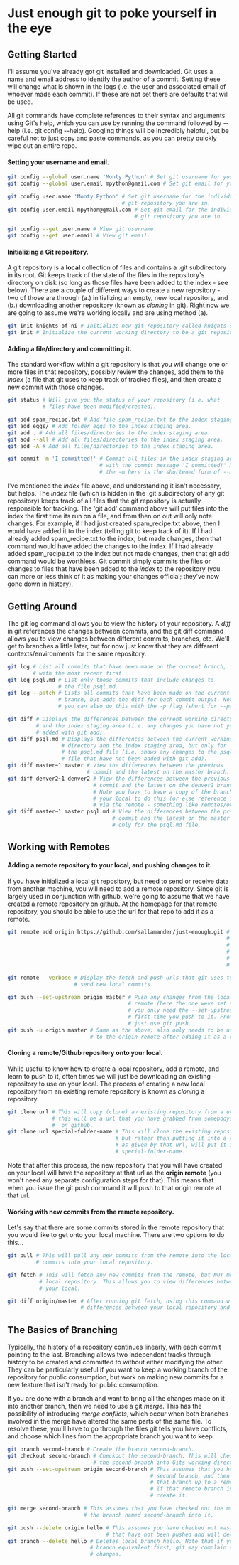 # Just enough git to poke yourself in the eye

## Getting Started 

I'll assume you've already got git installed and downloaded. 
Git uses a name and email address to identify the author of a 
commit. Setting these will change what is shown in the logs 
(i.e. the user and associated email of whoever made each 
commit). If these are not set there are defaults that will 
be used. 

All git commands have complete references to their syntax and 
arguments using Git's help, which you can use by running 
the command followed by --help (i.e. git config --help). Googling 
things will be incredibly helpful, but be careful not to just 
copy and paste commands, as you can pretty quickly wipe out 
an entire repo. 

#### Setting your username and email. 

```bash
git config --global user.name 'Monty Python' # Set git username for your OS. 
git config --global user.email mpython@gmail.com # Set git email for your OS. 

git config user.name 'Monty Python' # Set git username for the individual 
									# git repository you are in. 
git config user.email mpython@gmail.com # Set git email for the individual 
										# git repository you are in.

git config --get user.name # View git username. 
git config --get user.email # View git email. 
```

#### Initializing a Git repository. 

A git repository is a __local__ collection of files and contains 
a .git subdirectory in its root. Git keeps track of the state of 
the files in the repository's directory on disk (so long as those 
files have been added to the index - see below). There are a couple
of different ways to create a new repository - two of those are 
through (a.) initializing an empty, new local repository, and 
(b.) downloading another repository (known as _cloning_ in git). Right 
now we are going to assume we're working locally and are using method (a). 

```bash 
git init knights-of-ni # Initialize new git repository called knights-of-ni. 
git init # Initialize the current working directory to be a git repository.
```

#### Adding a file/directory and committing it. 

The standard workflow within a git repository is that you will change 
one or more files in that repository, possibly review the changes, 
add them to the _index_ (a file that git uses to keep track 
of tracked files), and then create a new commit with those changes.  


```bash
git status # Will give you the status of your repository (i.e. what 
		   # files have been modified/created). 

git add spam_recipe.txt # Add file spam_recipe.txt to the index staging area. 
git add eggs/ # Add folder eggs to the index staging area. 
git add . # Add all files/directories to the index staging area.
git add --all # Add all files/directories to the index staging area. 
git add -A # Add all files/directories to the index staging area. 

git commit -m 'I committed!' # Commit all files in the index staging area
							 # with the commit message 'I committed!' Note
							 # the -m here is the shortened form of --message. 
```

I've mentioned the _index_ file above, and understanding it isn't necessary, 
but helps. The _index_ file (which is hidden in the .git subdirectory of any 
git repository) keeps track of all files that the git repository 
is actually responsible for tracking. The 'git add' command above will 
put files into the index the first time its run on a file, and from then 
on out will only note changes. For example, if I had just
created spam_recipe.txt above, then I would have added it to the index 
(telling git to keep track of it). If I had already added spam_recipe.txt 
to the index, but made changes, then that command would have added the 
changes to the index. If I had already added spam_recipe.txt to the index
but not made changes, then that git add command would be worthless. Git commit
simply commits the files or changes to files that have been added to the _index_
to the repository (you can more or less think of it as making your changes official; 
they've now gone down in history). 

## Getting Around 

The git log command allows you to view the history of your repository. 
A _diff_ in git references the changes between commits, and the git 
diff command allows you to view changes between different commits, 
branches, etc. We'll get to branches a little later, but for now 
just know that they are different contexts/environments for the 
same repository. 

```bash 
git log # List all commits that have been made on the current branch, 
		# with the most recent first. 
git log psql.md # List only those commits that include changes to 
				# the file psql.md.
git log --patch # Lists all commits that have been made on the current
				# branch, but adds the diff for each commit output. Note 
				# you can also do this with the -p flag (short for --patch).

git diff # Displays the differences between the current working directory
		 # and the index staging area (i.e. any changes you have not yet 
		 # added with git add). 
git diff psql.md # Displays the differences between the current working 
				 # directory and the index staging area, but only for 
				 # the psql.md file (i.e. shows any changes to the psql.md
				 # file that have not been added with git add). 
git diff master~1 master # View the differences between the previous 
						 # commit and the latest on the master branch. 
git diff denver2~1 denver2 # View the differences between the previous 
						   # commit and the latest on the denver2 branch. 
						   # Note you have to have a copy of the branch on 
						   # your local to do this (or else reference its path 
						   # via the remote - something like remotes/origin/denver2). 
git diff master~1 master psql.md # View the differences between the previous 
								 # commit and the latest on the master branch, but
								 # only for the psql.md file. 
```

## Working with Remotes

#### Adding a remote repository to your local, and pushing changes to it. 

If you have initialized a local git repository, but need to send or 
receive data from another machine, you will need to add a remote 
repository. Since git is largely used in conjunction with github, we're
going to assume that we have created a remote repository on github. At the 
homepage for that remote repository, you should be able to use the url 
for that repo to add it as a remote. 

```bash
git remote add origin https://github.com/sallamander/just-enough.git # Add the just-enough.git 
																	 # repository at 
																	 # https://github.com/sallamander
																	 # as a remote repository for our
																	 # current git repository 
																	 # (assuming were in one). 

git remote --verbose # Display the fetch and push urls that git uses to fetch remote commits and 
					 # send new local commits. 

git push --set-upstream origin master # Push any changes from the local repository to the origin 
									  # remote (here the one weve set up on github). Note that 
									  # you only need the --set-upstream origin master the 
									  # first time you push to it. From then on out you can 
									  # just use git push. 
git push -u origin master # Same as the above; also only needs to be used the first time you push
						  # to the origin remote after adding it as a remote. 
```

#### Cloning a remote/Github repository onto your local. 

While useful to know how to create a local repository, add a remote, and learn 
to push to it, often times we will just be downloading an existing repository
to use on your local. The process of creating a new local repository from an 
existing remote repository is known as _cloning_ a repository. 

```bash
git clone url # This will copy (clone) an existing repository from a url. Often times
			  # this will be a url that you have grabbed from somebodys repo 
			  #  on github. 
git clone url special-folder-name # This will clone the existing repository from the url, 
								  # but rather than putting it into a folder with the same name
								  # as given by that url, will put it into a folder called 
								  # special-folder-name. 
```

Note that after this process, the new repository that you will have created on your local 
will have the repository at that url as the __origin remote__ (you won't need any separate
configuration steps for that). This means that when you issue the git push command it will 
push to that origin remote at that url.

#### Working with new commits from the remote repository. 

Let's say that there are some commits stored in the remote repository that you would 
like to get onto your local machine. There are two options to do this... 

```bash 
git pull # This will pull any new commits from the remote into the local, AND merge those
		 # commits into your local repository. 

git fetch # This will fetch any new commits from the remote, but NOT merge them into your 
		  # local repository. This allows you to view differences between the remote and 
		  # your local. 

git diff origin/master # After running git fetch, using this command will show you the 
					   # differences between your local repository and the remote repository. 
```

## The Basics of Branching 

Typically, the history of a repository continues linearly, with each commit pointing to 
the last. Branching allows two independent tracks through history to be created and 
committed to without either modifying the other. They can be particularly useful if you 
want to keep a working branch of the repository for public consumption, but work on 
making new commits for a new feature that isn't ready for public consumption. 

If you are done with a branch and want to bring all the changes made on it into another
branch, then we need to use a git _merge_. This has the possibility of introducing 
_merge conflicts_, which occur when both branches involved in the merge have altered
the same parts of the same file. To resolve these, you'll have to go through the files git 
tells you have conflicts, and choose which lines from the appropriate branch you want 
to keep. 

```bash 
git branch second-branch # Create the branch second-branch. 
git checkout second-branch # Checkout the second-branch. This will checkout the contents of
						   # the second-branch into Gits working directory. 
git push --set-upstream origin second-branch # This assumes that you have checked out the 
											 # second branch, and then pushes any changes from 
											 # that branch up to a remote branch named second-branch. 
											 # If that remote branch is not created it will first 
											 # create it. 

git merge second-branch # This assumes that you have checked out the master branch, and then merges
						# the branch named second-branch into it. 

git push --delete origin hello # This assumes you have checked out master. It will push any changes 
							   # that have not been pushed and will delete the remote branch hello. 
git branch --delete hello # Deletes local branch hello. Note that if you have not deleted the remote
						  # branch equivalent first, git may complain about unmerged or unpushed 
						  # changes.  
```
